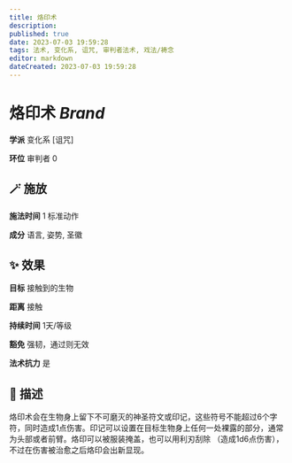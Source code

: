 ```yaml
---
title: 烙印术
description: 
published: true
date: 2023-07-03 19:59:28
tags: 法术, 变化系, 诅咒, 审判者法术, 戏法/祷念
editor: markdown
dateCreated: 2023-07-03 19:59:28
---
```


# **烙印术** *Brand*

**学派** 变化系 \[诅咒\] 

**环位** 审判者 0

## 🪄 施放

**施法时间** 1 标准动作

**成分** 语言, 姿势, 圣徽

## ✨ 效果 

**目标** 接触到的生物 

**距离** 接触  

**持续时间** 1天/等级 

**豁免** 强韧，通过则无效

**法术抗力** 是

## 📖 描述

烙印术会在生物身上留下不可磨灭的神圣符文或印记，这些符号不能超过6个字符，同时造成1点伤害。印记可以设置在目标生物身上任何一处裸露的部分，通常为头部或者前臂。烙印可以被服装掩盖，也可以用利刃刮除 （造成1d6点伤害），不过在伤害被治愈之后烙印会出新显现。
    